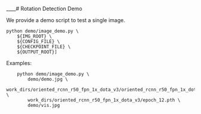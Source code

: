 ____# Rotation Detection Demo

We provide a demo script to test a single image.

```shell
python demo/image_demo.py \
    ${IMG_ROOT} \
    ${CONFIG_FILE} \
    ${CHECKPOINT_FILE} \
    ${OUTPUT_ROOT}]
```

Examples:

```shell
    python demo/image_demo.py \
        demo/demo.jpg \
        work_dirs/oriented_rcnn_r50_fpn_1x_dota_v3/oriented_rcnn_r50_fpn_1x_dota_v3.py \
        work_dirs/oriented_rcnn_r50_fpn_1x_dota_v3/epoch_12.pth \
        demo/vis.jpg
```
